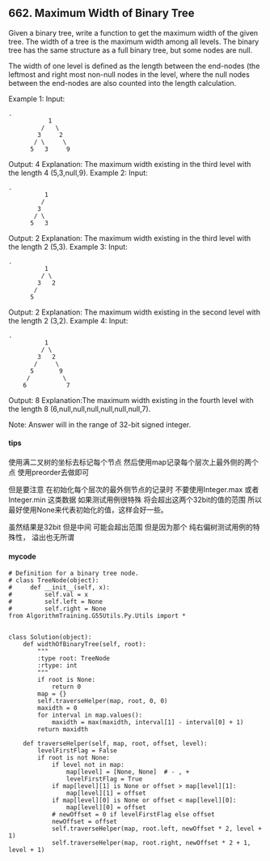 ## 662. Maximum Width of Binary Tree
Given a binary tree, write a function to get the maximum width of the given tree. The width of a tree is the maximum width among all levels. The binary tree has the same structure as a full binary tree, but some nodes are null.

The width of one level is defined as the length between the end-nodes (the leftmost and right most non-null nodes in the level, where the null nodes between the end-nodes are also counted into the length calculation.

Example 1:
Input: 

```
.
           1
         /   \
        3     2
       / \     \  
      5   3     9
```

Output: 4
Explanation: The maximum width existing in the third level with the length 4 (5,3,null,9).
Example 2:
Input: 

```
.
          1
         /  
        3    
       / \       
      5   3
```

Output: 2
Explanation: The maximum width existing in the third level with the length 2 (5,3).
Example 3:
Input: 

```
.
          1
         / \
        3   2 
       /        
      5
```

Output: 2
Explanation: The maximum width existing in the second level with the length 2 (3,2).
Example 4:
Input: 

```
.
          1
         / \
        3   2
       /     \  
      5       9 
     /         \
    6           7
```

Output: 8
Explanation:The maximum width existing in the fourth level with the length 8 (6,null,null,null,null,null,null,7).


Note: Answer will in the range of 32-bit signed integer.

#### tips
使用满二叉树的坐标去标记每个节点 然后使用map记录每个层次上最外侧的两个点
使用preorder去做即可

但是要注意 在初始化每个层次的最外侧节点的记录时 不要使用Integer.max 或者Integer.min 这类数据 如果测试用例很特殊 将会超出这两个32bit的值的范围 所以最好使用None来代表初始化的值，这样会好一些。

虽然结果是32bit 但是中间 可能会超出范围 但是因为那个 纯右偏树测试用例的特殊性， 溢出也无所谓

#### mycode

```
# Definition for a binary tree node.
# class TreeNode(object):
#     def __init__(self, x):
#         self.val = x
#         self.left = None
#         self.right = None
from AlgorithmTraining.G55Utils.Py.Utils import *


class Solution(object):
    def widthOfBinaryTree(self, root):
        """
        :type root: TreeNode
        :rtype: int
        """
        if root is None:
            return 0
        map = {}
        self.traverseHelper(map, root, 0, 0)
        maxidth = 0
        for interval in map.values():
            maxidth = max(maxidth, interval[1] - interval[0] + 1)
        return maxidth

    def traverseHelper(self, map, root, offset, level):
        levelFirstFlag = False
        if root is not None:
            if level not in map:
                map[level] = [None, None]  # - , +
                levelFirstFlag = True
            if map[level][1] is None or offset > map[level][1]:
                map[level][1] = offset
            if map[level][0] is None or offset < map[level][0]:
                map[level][0] = offset
            # newOffset = 0 if levelFirstFlag else offset
            newOffset = offset
            self.traverseHelper(map, root.left, newOffset * 2, level + 1)
            self.traverseHelper(map, root.right, newOffset * 2 + 1, level + 1)
```
